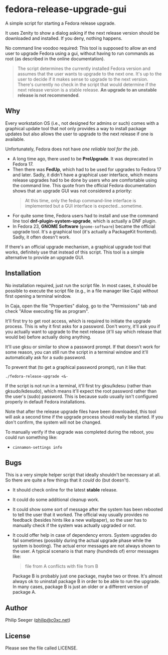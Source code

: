 fedora-release-upgrade-gui
==========================

A simple script for starting a Fedora release upgrade.

It uses Zenity to show a dialog asking if the next release version
should be downloaded and installed. If you deny, nothing happens.

No command line voodoo required:
This tool is supposed to allow an end user to upgrade Fedora using a gui,
without having to run commands as root (as described in the online documentation).

> The script determines the currently installed Fedora version
and assumes that the user wants to upgrade to the next one.
> It's up to the user to decide if it makes sense to upgrade to the next version.
> There's currently no check in the script that would determine
if the next release version is a stable release.
> **An upgrade to an unstable release is not recommended**.



Why
---

Every workstation OS (i.e., not designed for admins or such) comes with
a graphical update tool that not only provides a way to install package updates
but also allows the user to upgrade to the next release if one is available.

Unfortunately, Fedora does not have *one reliable tool for the job*.
- A long time ago, there used to be __PreUpgrade__. It was deprecated in Fedora 17.
- Then there was __FedUp__, which had to be used for upgrades to Fedora 17 and later.
  Sadly, it didn't have a graphical user interface, which means release upgrades
  had to be done by users who are comfortable using the command line.
  This quote from the official Fedora documentation shows that an upgrade GUI
  was not considered a priority:
  > At this time, only the fedup command-line interface is implemented but a GUI interface is expected...sometime.
- For quite some time, Fedora users had to install and use the command line
  tool __dnf-plugin-system-upgrade__, which is actually a DNF plugin.
- In Fedora 23, __GNOME Software__ (`gnome-software`) became the official upgrade tool.
  It's a graphical tool (it's actually a PackageKit frontend).
  Sadly, it often doesn't work.

If there's an official upgrade mechanism, a graphical upgrade tool that works,
definitely use that instead of this script.
This tool is a simple alternative to provide an upgrade GUI.



Installation
------------

No installation required, just run the script file.
In most cases, it should be possible to execute the script file
(e.g., in a file manager like Caja) without first opening a terminal window.

In Caja, open the file "Properties" dialog, go to the "Permissions" tab
and check "Allow executing file as program".

It'll first try to get root access, which is required to initiate the upgrade
process. This is why it first asks for a password.
Don't worry, it'll ask you if you actually want to upgrade to the next release
(it'll say which release that would be) before actually doing anything.

It'll use gksu or similar to show a password prompt.
If that doesn't work for some reason, you can still run the script in a
terminal window and it'll automatically ask for a sudo password.

To prevent that (to get a graphical password prompt), run it like that:

    ./fedora-release-upgrade <&-

If the script is not run in a terminal, it'll first try gksu/kdesu
(rather than gksudo/kdesudo), which means it'll expect the root password
rather than the user's (sudo) password.
This is because sudo usually isn't configured properly
in default Fedora installations.

Note that after the release upgrade files have been downloaded,
this tool will ask a second time if the upgrade process should really be started.
If you don't confirm, the system will not be changed.

To manually verify if the upgrade was completed during the reboot,
you could run something like:
- `cinnamon-settings info`



Bugs
----

This is a very simple helper script that ideally shouldn't be necessary at all.
So there are quite a few things that it *could* do (but doesn't).

- It should check online for the latest **stable** release.
- It could do some additional cleanup work.
- It could show some sort of message after the system has been rebooted
  to tell the user that it worked. The official way usually provides no feedback
  (besides hints like a new wallpaper), so the user has to manually check
  if the system was actually upgraded or not.
- It could offer help in case of dependency errors.
  System upgrades do fail sometimes (possibly during the actual upgrade phase
  while the system is booting).
  The actual error messages are not always shown to the user.
  A typical scenario is that many (hundreds of) error messages like:
  > file from A conflicts with file from B
  
  Package B is probably just one package, maybe two or three.
  It's almost always ok to uninstall package B in order
  to be able to run the upgrade.
  In many cases, package B is just an older or a different version of package A.



Author
------

Philip Seeger (philip@c0xc.net)



License
-------

Please see the file called LICENSE.


